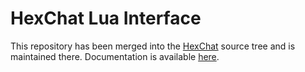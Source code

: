 # HexChat Lua Interface
This repository has been merged into the [HexChat](https://github.com/hexchat/hexchat/tree/master/plugins/lua) source tree and is maintained there. Documentation is available [here](http://hexchat.readthedocs.io/en/latest/script_lua.html).
